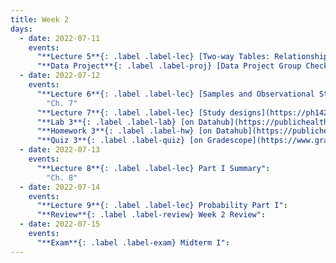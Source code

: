 ```yaml
---
title: Week 2
days:
  - date: 2022-07-11
    events:
      "**Lecture 5**{: .label .label-lec} [Two-way Tables: Relationships Between Two Categorical Variables](https://ph142-ucb.github.io/su22/src/l05-two-categorical-vars.pdf)":
      "**Data Project**{: .label .label-proj} [Data Project Group Checklist](https://ph142-ucb.github.io/su22/src/dp/Group-confirmation-practice-submission.pdf) (Due 10:00 PM PST)":
  - date: 2022-07-12
    events:
      "**Lecture 6**{: .label .label-lec} [Samples and Observational Studies](https://ph142-ucb.github.io/su22/src/l06-samples.pdf)": 
        "Ch. 7"
      "**Lecture 7**{: .label .label-lec} [Study designs](https://ph142-ucb.github.io/su22/src/l07-study-designs.pdf)":   
      "**Lab 3**{: .label .label-lab} [on Datahub](https://publichealth.datahub.berkeley.edu/hub/user-redirect/git-pull?repo=https%3A%2F%2Fgithub.com%2Fph142-ucb%2Fph142-su22&urlpath=rstudio%2F&branch=main) (Due July 14)":
      "**Homework 3**{: .label .label-hw} [on Datahub](https://publichealth.datahub.berkeley.edu/hub/user-redirect/git-pull?repo=https%3A%2F%2Fgithub.com%2Fph142-ucb%2Fph142-su22&urlpath=rstudio%2F&branch=main)":
      "**Quiz 3**{: .label .label-quiz} [on Gradescope](https://www.gradescope.com/courses/400123/assignments/2126964) (Due Jul. 13th, 12:00 PM PST)":
  - date: 2022-07-13
    events:
      "**Lecture 8**{: .label .label-lec} Part I Summary":
        "Ch. 8"
  - date: 2022-07-14
    events:
      "**Lecture 9**{: .label .label-lec} Probability Part I":
      "**Review**{: .label .label-review} Week 2 Review":
  - date: 2022-07-15
    events:
      "**Exam**{: .label .label-exam} Midterm I":
---
```



